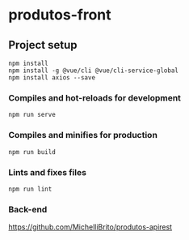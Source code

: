 # produtos-front

## Project setup
```
npm install
npm install -g @vue/cli @vue/cli-service-global
npm install axios --save
```

### Compiles and hot-reloads for development
```
npm run serve
```

### Compiles and minifies for production
```
npm run build
```

### Lints and fixes files
```
npm run lint
```

### Back-end 
https://github.com/MichelliBrito/produtos-apirest
